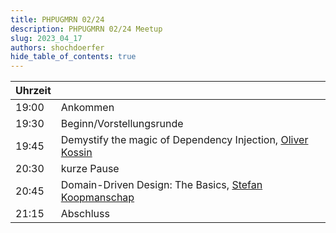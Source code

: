 ```yaml
---
title: PHPUGMRN 02/24
description: PHPUGMRN 02/24 Meetup
slug: 2023_04_17
authors: shochdoerfer
hide_table_of_contents: true
---
```


| Uhrzeit |                                                                                           | 
|---------|-------------------------------------------------------------------------------------------|
| 19:00   | Ankommen                                                                                  |
| 19:30   | Beginn/Vorstellungsrunde                                                                  |
| 19:45   | Demystify the magic of Dependency Injection, [Oliver Kossin](https://twitter.com/Cadien1) | 
| 20:30   | kurze Pause                                                                               |
| 20:45   | Domain-Driven Design: The Basics, [Stefan Koopmanschap](https://phpc.social/@skoop)       |
| 21:15   | Abschluss                                                                                 |
